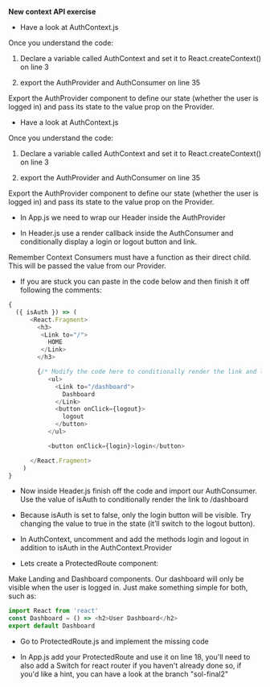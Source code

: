 **New context API exercise**

- Have a look at AuthContext.js

Once you understand the code:

1. Declare a variable called AuthContext and set it to React.createContext() on line 3

2. export the AuthProvider and AuthConsumer on line 35

Export the AuthProvider component to define our state (whether the user is logged in) and pass its state to the value prop on the Provider.

- Have a look at AuthContext.js

Once you understand the code:

1. Declare a variable called AuthContext and set it to React.createContext() on line 3

2. export the AuthProvider and AuthConsumer on line 35

Export the AuthProvider component to define our state (whether the user is logged in) and pass its state to the value prop on the Provider.

- In App.js we need to wrap our Header inside the AuthProvider

- In Header.js use a render callback inside the AuthConsumer and conditionally display a login or logout button and link.

Remember Context Consumers must have a function as their direct child. This will be passed the value from our Provider.

- If you are stuck you can paste in the code below and then finish it off following the comments:

```javascript
{
  ({ isAuth }) => (
      <React.Fragment>
        <h3>
         <Link to="/">
           HOME
         </Link>
        </h3>

        {/* Modify the code here to conditionally render the link and logout button or just the login button */}
           <ul>
             <Link to="/dashboard">
               Dashboard
             </Link>
             <button onClick={logout}>
               logout
             </button>
           </ul>

           <button onClick={login}>login</button>

      </React.Fragment>
    )
}
```

- Now inside Header.js finish off the code and import our AuthConsumer. Use the value of isAuth to conditionally render the link to /dashboard

- Because isAuth is set to false, only the login button will be visible. Try changing the value to true in the state (it’ll switch to the logout button).

- In AuthContext, uncomment and add the methods login and logout in addition to isAuth in the AuthContext.Provider

- Lets create a ProtectedRoute component:  

Make Landing and Dashboard components. Our dashboard will only be visible when the user is logged in. Just make something simple for both, such as:

```javascript
import React from 'react'
const Dashboard = () => <h2>User Dashboard</h2>
export default Dashboard
```

- Go to ProtectedRoute.js and implement the missing code

- In App.js add your ProtectedRoute and use it on line 18, you'll need to also add a Switch for react router if you haven't already done so, if you'd like a hint, you can have a look at the branch "sol-final2"
